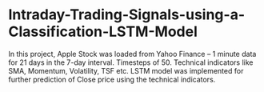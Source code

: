 # Intraday-Trading-Signals-using-a-Classification-LSTM-Model

In this project, Apple Stock was loaded from Yahoo Finance – 1 minute data for 21 days in the 7-day interval. Timesteps of 50. Technical indicators like SMA, Momentum, Volatility, TSF etc. LSTM model was implemented for further prediction of Close price using the technical indicators.
